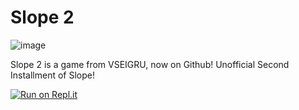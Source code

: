 # Slope 2
![image](https://user-images.githubusercontent.com/81763982/162584270-725a5365-84c9-4645-be29-bb4ed786d812.png)

Slope 2 is a game from VSEIGRU, now on Github! Unofficial Second Installment of Slope!

[![Run on Repl.it](https://repl.it/badge/github/NYPDdev/Slope-2)](https://repl.it/github/NYPDdev/Slope-2)

